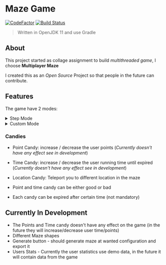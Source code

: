 # Maze Game

[![CodeFactor](https://www.codefactor.io/repository/github/rluvaton/maze/badge)](https://www.codefactor.io/repository/github/rluvaton/maze)  [![Build Status](https://travis-ci.com/rluvaton/Maze.svg?branch=master)](https://travis-ci.com/rluvaton/Maze)

> Written in OpenJDK 11 and use Gradle

## About

This project started as collage assignment to build _multithreaded game_, I choose **Multiplayer Maze**

I created this as an _Open Source_ Project so that people in the future can contribute.



## Features

The game have 2 modes:


<details><summary>Step Mode</summary>
<p>

Can choose between different steps, and play with friends

Available Steps:
- Very Easy
- Easy
- Medium
- Hard
- Very Hard

</p>
</details>

<details><summary>Custom Mode</summary>
<p>

In the custom mode you can generate maze by this configuration:
- Maze shape (_Currently only rectangular shape available_)
- Width of the maze
- Height of the maze

-  Number of entrances
-  Number of exits
-  Minimum distance between the exit and the entrances
-  Candy configuration:
	- Select candies types that will be in the maze
	- Select the number of candies that will be created
	- Choose if the candies will only be good candies
	- Choose if the candies be expired candies 
- Create players to play:
	- Create Computer player to play against or human player

	- Choose the name of the player and his color
	- In case of human player you can set the navigation keys, speed increase key and exit key
	- Select human player speed

</p>
</details>

### Candies
- Point Candy: increase / decrease the user points (_Currently doesn't have any effect see in development_)
- Time Candy: increase / decrease the user running time until expired (_Currently doesn't have any effect see in development_)
- Location Candy: Teleport you to different location in the maze


- Point and time candy can be either good or bad

- Each candy can be expired after certain time (not mandatory)

## Currently In Development

- The Points and Time candy doesn't have any effect on the game (in the future they will increase/decrease user time/points)
- Different Maze shapes
- Generate button - should generate maze at wanted configuration and export it
- Users Stats - Currently the user statistics use demo data, in the future it will contain data from the game
